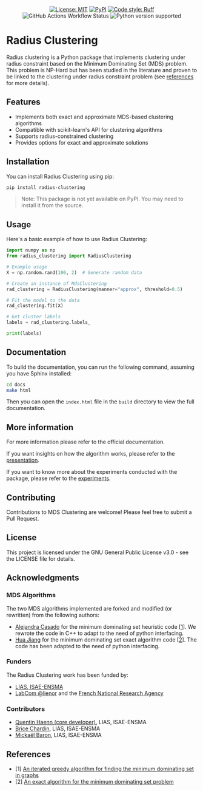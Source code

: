 <p align="center">
<a href="https://github.com/lias-laboratory/radius_clustering/blob/main/LICENSE"><img alt="License: MIT" src="https://img.shields.io/github/license/lias-laboratory/radius-clustering"></a>
<a href="https://pypi.org/project/radius-clustering/"><img alt="PyPI" src="https://img.shields.io/pypi/v/radius-clustering"></a>
<a href="https://docs.astral.sh/ruff/"><img alt="Code style: Ruff" src="https://img.shields.io/badge/style-ruff-41B5BE?style=flat"></a>
<a><img alt="GitHub Actions Workflow Status" src="https://img.shields.io/github/actions/workflow/status/lias-laboratory/radius-clustering/sphinx.yml?label=Doc%20Building"></a>
<a><img alt="Python version supported" src="https://img.shields.io/pypi/pyversions/radius-clustering"></a>

</p>

# Radius Clustering

Radius clustering is a Python package that implements clustering under radius constraint based on the Minimum Dominating Set (MDS) problem. This problem is NP-Hard but has been studied in the literature and proven to be linked to the clustering under radius constraint problem (see [references](#references) for more details).

## Features

- Implements both exact and approximate MDS-based clustering algorithms
- Compatible with scikit-learn's API for clustering algorithms
- Supports radius-constrained clustering
- Provides options for exact and approximate solutions

## Installation

You can install Radius Clustering using pip:

```bash
pip install radius-clustering
```

> Note: This package is not yet available on PyPI. You may need to install it from the source.

## Usage

Here's a basic example of how to use Radius Clustering:

```python
import numpy as np
from radius_clustering import RadiusClustering

# Example usage
X = np.random.rand(100, 2)  # Generate random data

# Create an instance of MdsClustering
rad_clustering = RadiusClustering(manner="approx", threshold=0.5)

# Fit the model to the data
rad_clustering.fit(X)

# Get cluster labels
labels = rad_clustering.labels_

print(labels)
```

## Documentation

To build the documentation, you can run the following command, assuming you have Sphinx installed:

```bash
cd docs
make html
```

Then you can open the `index.html` file in the `build` directory to view the full documentation.

## More information

For more information please refer to the official documentation.

If you want insights on how the algorithm works, please refer to the [presentation](PRESENTATION.md).

If you want to know more about the experiments conducted with the package, please refer to the [experiments](EXPERIMENTS.md).


## Contributing

Contributions to MDS Clustering are welcome! Please feel free to submit a Pull Request.

## License

This project is licensed under the GNU General Public License v3.0 - see the LICENSE file for details.


## Acknowledgments

### MDS Algorithms

The two MDS algorithms implemented are forked and modified (or rewritten) from the following authors:

- [Alejandra Casado](https://github.com/AlejandraCasado) for the minimum dominating set heuristic code [[1](https://www.sciencedirect.com/science/article/pii/S0378475422005055)]. We rewrote the code in C++ to adapt to the need of python interfacing.
- [Hua Jiang](https://github.com/huajiang-ynu) for the minimum dominating set exact algorithm code [[2](https://dl.acm.org/doi/abs/10.24963/ijcai.2023/622)]. The code has been adapted to the need of python interfacing.

### Funders

The Radius Clustering work has been funded by:

- [LIAS, ISAE-ENSMA](https://www.lias-lab.fr/)
- [LabCom @lienor](https://labcom-alienor.ensma.fr/) and the [French National Research Agency](https://anr.fr/)

### Contributors

- [Quentin Haenn (core developer)](https://www.lias-lab.fr/members/quentinhaenn/), LIAS, ISAE-ENSMA
- [Brice Chardin](https://www.lias-lab.fr/members/bricechardin/), LIAS, ISAE-ENSMA
- [Mickaël Baron](https://www.lias-lab.fr/members/mickaelbaron/), LIAS, ISAE-ENSMA


## References

- [1] [An iterated greedy algorithm for finding the minimum dominating set in graphs](https://www.sciencedirect.com/science/article/pii/S0378475422005055)
- [2] [An exact algorithm for the minimum dominating set problem](https://dl.acm.org/doi/abs/10.24963/ijcai.2023/622)


